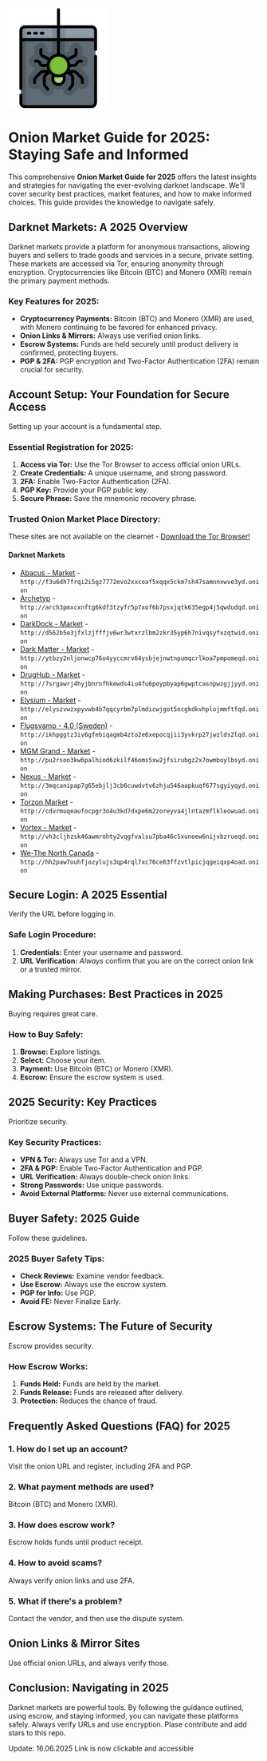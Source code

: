 <img src="/sprites/slate.webp" width="200">

# Onion Market Guide for 2025: Staying Safe and Informed

This comprehensive **Onion Market Guide for 2025** offers the latest insights and strategies for navigating the ever-evolving darknet landscape.  We'll cover security best practices, market features, and how to make informed choices.  This guide provides the knowledge to navigate safely.

## Darknet Markets: A 2025 Overview

Darknet markets provide a platform for anonymous transactions, allowing buyers and sellers to trade goods and services in a secure, private setting. These markets are accessed via Tor, ensuring anonymity through encryption. Cryptocurrencies like Bitcoin (BTC) and Monero (XMR) remain the primary payment methods.

### Key Features for 2025:

*   **Cryptocurrency Payments:** Bitcoin (BTC) and Monero (XMR) are used, with Monero continuing to be favored for enhanced privacy.
*   **Onion Links & Mirrors:** Always use verified onion links.
*   **Escrow Systems:** Funds are held securely until product delivery is confirmed, protecting buyers.
*   **PGP & 2FA:** PGP encryption and Two-Factor Authentication (2FA) remain crucial for security.

## Account Setup: Your Foundation for Secure Access

Setting up your account is a fundamental step.

### Essential Registration for 2025:

1.  **Access via Tor:** Use the Tor Browser to access official onion URLs.
2.  **Create Credentials:** A unique username, and strong password.
3.  **2FA:** Enable Two-Factor Authentication (2FA).
4.  **PGP Key:** Provide your PGP public key.
5.  **Secure Phrase:** Save the mnemonic recovery phrase.

### Trusted Onion Market Place Directory:
These sites are not available on the clearnet - [Download the Tor Browser!](https://www.torproject.org/download/)

#### Darknet Markets

*   [Abacus - Market](http://f3u6dh7frqi2i5gz7772evo2xxcoaf5xqqx5ckm7sh47samnnxwve3yd.onion) - `http://f3u6dh7frqi2i5gz7772evo2xxcoaf5xqqx5ckm7sh47samnnxwve3yd.onion`
*   [Archetyp](@archetyp) - `http://arch3pmxcxnftg6kdf3tzyfr5p7xof6b7psxjqtk635egp4j5qwdudqd.onion`
*   [DarkDock - Market](http://d562b5e3jfxlzjfffjv6wr3wtxrzlbm2zkr35yp6h7nivqsyfxzqtwid.onion) - `http://d562b5e3jfxlzjfffjv6wr3wtxrzlbm2zkr35yp6h7nivqsyfxzqtwid.onion`
*   [Dark Matter - Market](http://ytbzy2nljonwcp76o4yyccmrv64ysbjejnwtnpumqcrlkoa7pmpomeqd.onion) - `http://ytbzy2nljonwcp76o4yyccmrv64ysbjejnwtnpumqcrlkoa7pmpomeqd.onion`
*   [DrugHub - Market](http://7srgawrj4hyjbnrnfhkewds4iu4fu6poypbyap6gwptcasnpwzgjjyyd.onion) - `http://7srgawrj4hyjbnrnfhkewds4iu4fu6poypbyap6gwptcasnpwzgjjyyd.onion`
*   [Elysium - Market](http://elyszvwzxpyvwb4b7qqcyrbm7plmdicwjgot5ncgkdkvhplojmmftfqd.onion) - `http://elyszvwzxpyvwb4b7qqcyrbm7plmdicwjgot5ncgkdkvhplojmmftfqd.onion`
*   [Flugsvamp - 4.0 (Sweden)](http://ikhpggtz3iv6gfebiqagmb4zto2e6xepocqjii3yvkrp27jwzlds2lqd.onion) - `http://ikhpggtz3iv6gfebiqagmb4zto2e6xepocqjii3yvkrp27jwzlds2lqd.onion`
*   [MGM Grand - Market](http://pu2rsoo3kw6palhiod6zkilf46oms5xw2jfsirubgz2x7owmboylbsyd.onion) - `http://pu2rsoo3kw6palhiod6zkilf46oms5xw2jfsirubgz2x7owmboylbsyd.onion`
*   [Nexus - Market](http://3mqcanipap7g65ebjlj3cb6cuwdvtv6zhju546aapkuqf677sgyiyqyd.onion) - `http://3mqcanipap7g65ebjlj3cb6cuwdvtv6zhju546aapkuqf677sgyiyqyd.onion`
*   [Torzon Market](http://cdvrmuqeaufocpgr3o4u3kd7dxpe6m2zoreyva4jlntazmflkleowuad.onion) - `http://cdvrmuqeaufocpgr3o4u3kd7dxpe6m2zoreyva4jlntazmflkleowuad.onion`
*   [Vortex - Market](http://vh3cljhzsk46awmrohty2vqgfvalsu7pba46c5xunoew6nijvbzrueqd.onion) - `http://vh3cljhzsk46awmrohty2vqgfvalsu7pba46c5xunoew6nijvbzrueqd.onion`
*   [We-The North Canada](http://hh2paw7ouhfjozylujs3qp4rql7xc76ce63ffzvtlpicjqgeiqxp4oad.onion) - `http://hh2paw7ouhfjozylujs3qp4rql7xc76ce63ffzvtlpicjqgeiqxp4oad.onion`

## Secure Login: A 2025 Essential

Verify the URL before logging in.

### Safe Login Procedure:

1.  **Credentials:** Enter your username and password.
2.  **URL Verification:** *Always* confirm that you are on the correct onion link or a trusted mirror.

##  Making Purchases: Best Practices in 2025

Buying requires great care.

### How to Buy Safely:

1.  **Browse:** Explore listings.
2.  **Select:** Choose your item.
3.  **Payment:** Use Bitcoin (BTC) or Monero (XMR).
4.  **Escrow:** Ensure the escrow system is used.

## 2025 Security: Key Practices

Prioritize security.

### Key Security Practices:

*   **VPN & Tor:** Always use Tor and a VPN.
*   **2FA & PGP:** Enable Two-Factor Authentication and PGP.
*   **URL Verification:** Always double-check onion links.
*   **Strong Passwords:** Use unique passwords.
*   **Avoid External Platforms:** Never use external communications.

## Buyer Safety: 2025 Guide

Follow these guidelines.

### 2025 Buyer Safety Tips:

*   **Check Reviews:** Examine vendor feedback.
*   **Use Escrow:** Always use the escrow system.
*   **PGP for Info:** Use PGP.
*   **Avoid FE:** Never Finalize Early.

## Escrow Systems: The Future of Security

Escrow provides security.

###  How Escrow Works:

1.  **Funds Held:** Funds are held by the market.
2.  **Funds Release:** Funds are released after delivery.
3.  **Protection:** Reduces the chance of fraud.

## Frequently Asked Questions (FAQ) for 2025

### 1. How do I set up an account?

Visit the onion URL and register, including 2FA and PGP.

### 2. What payment methods are used?

Bitcoin (BTC) and Monero (XMR).

### 3. How does escrow work?

Escrow holds funds until product receipt.

### 4. How to avoid scams?

Always verify onion links and use 2FA.

### 5. What if there's a problem?

Contact the vendor, and then use the dispute system.

## Onion Links & Mirror Sites

Use official onion URLs, and always verify those.

## Conclusion: Navigating in 2025

Darknet markets are powerful tools. By following the guidance outlined, using escrow, and staying informed, you can navigate these platforms safely. Always verify URLs and use encryption.
Plase contribute and add stars to this repo.





Update:  16.06.2025 Link is now clickable and accessible